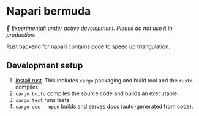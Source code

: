 # Napari bermuda

*📌 Experimental: under active development. Please do not use it in production.*

Rust backend for napari contains code to speed up triangulation.

## Development setup

1. [Install rust](https://www.rust-lang.org/tools/install).
   This includes `cargo` packaging and build tool and the `rustc` compiler.
2. `cargo build` compiles the source code and builds an executable.
3. `cargo test` runs tests.
4. `cargo doc --open` builds and serves docs (auto-generated from code).

